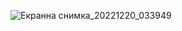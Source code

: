 
![Екранна снимка_20221220_033949](https://user-images.githubusercontent.com/116339255/208567258-ddc9a625-a35a-490c-a8c5-69df4293e628.png)
